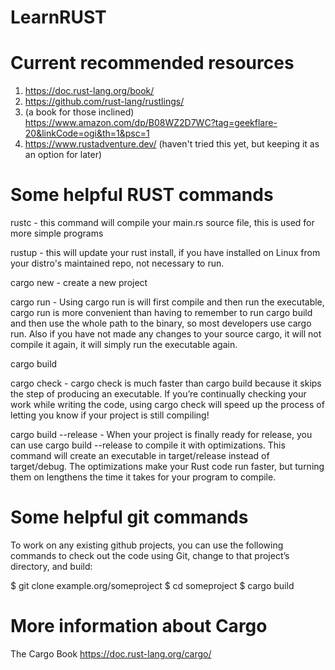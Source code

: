 # LearnRUST

# Current recommended resources #

1. https://doc.rust-lang.org/book/
2. https://github.com/rust-lang/rustlings/
3. (a book for those inclined) https://www.amazon.com/dp/B08WZ2D7WC?tag=geekflare-20&linkCode=ogi&th=1&psc=1
4. https://www.rustadventure.dev/ (haven't tried this yet, but keeping it as an option for later)

# Some helpful RUST commands

rustc - this command will compile your main.rs source file, this is used for more simple programs

rustup - this will update your rust install, if you have installed on Linux from your distro's maintained repo, not necessary to run.

cargo new - create a new project

cargo run - Using cargo run is will first compile and then run the executable, cargo run is more convenient than having to remember to run cargo build and then use the whole path to the binary, so most developers use cargo run. Also if you have not made any changes to your source cargo, it will not compile it again, it will simply run the executable again. 

cargo build

cargo check - cargo check is much faster than cargo build because it skips the step of producing an executable. If you’re continually checking your work while writing the code, using cargo check will speed up the process of letting you know if your project is still compiling!

cargo build --release - When your project is finally ready for release, you can use cargo build --release to compile it with optimizations. This command will create an executable in target/release instead of target/debug. The optimizations make your Rust code run faster, but turning them on lengthens the time it takes for your program to compile. 

# Some helpful git commands

To work on any existing github projects, you can use the following commands to check out the code using Git, change to that project’s directory, and build: 

$ git clone example.org/someproject
$ cd someproject
$ cargo build

# More information about Cargo 

The Cargo Book
https://doc.rust-lang.org/cargo/

